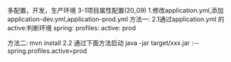 多配置，开发，生产环境
 3-1项目属性配置(20_09)
1.修改application.yml,添加application-dev.yml,application-prod.yml
方法一:
2.1通过application.yml 的active:判断环境
spring:
  profiles:
    active: prod

方法二:
mvn install 
2.2  通过下面方法启动
java -jar target/xxx.jar :--spring.profiles.active=prod


